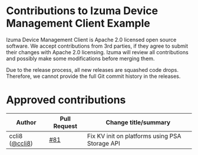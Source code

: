 # Contributions to Izuma Device Management Client Example

Izuma Device Management Client is Apache 2.0 licensed open source software. We accept contributions from 3rd parties, if they agree to submit their changes with Apache 2.0 licensing. Izuma will review all contributions and possibly make some modifications before merging them.

Due to the release process, all new releases are squashed code drops. Therefore, we cannot provide the full Git commit history in the releases.

# Approved contributions

| Author         | Pull Request  | Change title/summary                                     |
|----------------|---------------|----------------------------------------------------------|
| ccli8 ([@ccli8](https://github.com/ccli8)) | [#81](https://github.com/PelionIoT/mbed-cloud-client-example/pull/81) | Fix KV init on platforms using PSA Storage API |
